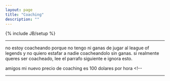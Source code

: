 ```yaml
---
layout: page
title: "Coaching"
description: ""
---
```

{% include JB/setup %}
<!--### **Equipos serios**: estoy buscando una posición de coach fija. Interesados email/Skype.  -->
<hr>
no estoy coacheando porque no tengo ni ganas de jugar al league of legends y no quiero estafar a nadie coacheandolo sin ganas. si realmente queres ser coacheado, lee el parrafo siguiente e ignora esto.  

amigos mi nuevo precio de coaching es 100 dolares por hora  <!--
  


<hr>










